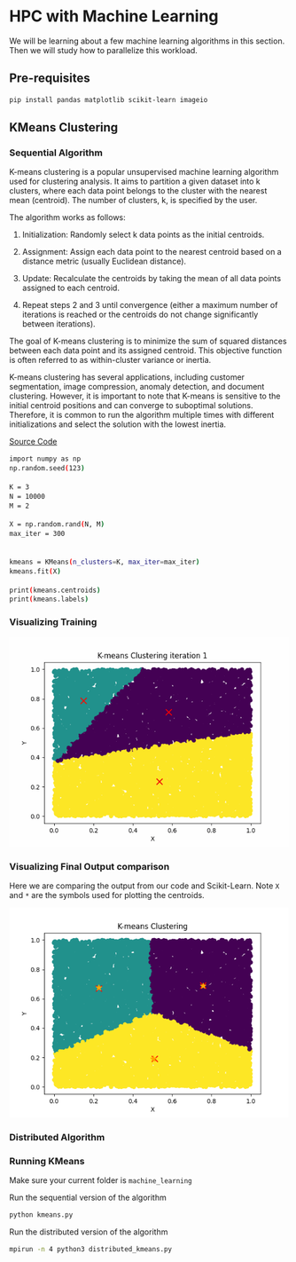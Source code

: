 # HPC with Machine Learning

We will be learning about a few machine learning algorithms in this section. 
Then we will study how to parallelize this workload.

## Pre-requisites

```bash
pip install pandas matplotlib scikit-learn imageio
```


## KMeans Clustering

### Sequential Algorithm

K-means clustering is a popular unsupervised machine learning algorithm used for clustering analysis. It aims to partition a given dataset into k clusters, where each data point belongs to the cluster with the nearest mean (centroid). The number of clusters, k, is specified by the user.

The algorithm works as follows:

1. Initialization: Randomly select k data points as the initial centroids.

2. Assignment: Assign each data point to the nearest centroid based on a distance metric (usually Euclidean distance).

3. Update: Recalculate the centroids by taking the mean of all data points assigned to each centroid.

4. Repeat steps 2 and 3 until convergence (either a maximum number of iterations is reached or the centroids do not change significantly between iterations).

The goal of K-means clustering is to minimize the sum of squared distances between each data point and its assigned centroid. This objective function is often referred to as within-cluster variance or inertia.

K-means clustering has several applications, including customer segmentation, image compression, anomaly detection, and document clustering. However, it is important to note that K-means is sensitive to the initial centroid positions and can converge to suboptimal solutions. Therefore, it is common to run the algorithm multiple times with different initializations and select the solution with the lowest inertia.

[Source Code](kmeans.py)

```bash
import numpy as np
np.random.seed(123)

K = 3
N = 10000
M = 2

X = np.random.rand(N, M)
max_iter = 300


kmeans = KMeans(n_clusters=K, max_iter=max_iter)
kmeans.fit(X)

print(kmeans.centroids)
print(kmeans.labels)

```

### Visualizing Training

![KMeans Clustering Iterations](images/kmeans_clustering_animate.gif "KMeans Clustering Iterations")


### Visualizing Final Output comparison

Here we are comparing the output from our code and Scikit-Learn.
Note `X` and `*` are the symbols used for plotting the centroids.

![KMeans Clustering Comparison](images/kmeans_comparison_plot.png "KMeans Clustering Comaprison")


### Distributed Algorithm



### Running KMeans

Make sure your current folder is `machine_learning`

Run the sequential version of the algorithm

```bash
python kmeans.py
```

Run the distributed version of the algorithm

```bash
mpirun -n 4 python3 distributed_kmeans.py
```